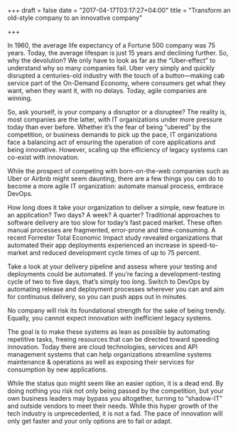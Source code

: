 +++
draft = false
date = "2017-04-17T03:17:27+04:00"
title = "Transform an old-style company to an innovative company"

+++

In 1960, the average life expectancy of a Fortune 500 company was 75 years. Today, the average lifespan is just 15 years and declining further. So, why the devolution? We only have to look as far as the “Uber-effect” to understand why so many companies fail. Uber very simply and quickly disrupted a centuries-old industry with the touch of a button—making cab service part of the On-Demand Economy, where consumers get what they want, when they want it, with no delays. Today, agile companies are winning.
 
So, ask yourself, is your company a disruptor or a disruptee? The reality is, most companies are the latter, with IT organizations under more pressure today than ever before. Whether it’s the fear of being “ubered” by the competition, or business demands to pick up the pace, IT organizations face a balancing act of ensuring the operation of core applications and being innovative. However, scaling up the efficiency of legacy systems can co-exist with innovation.
 
While the prospect of competing with born-on-the-web companies such as Uber or Airbnb might seem daunting, there are a few things you can do to become a more agile IT organization: automate manual process, embrace DevOps.
 
How long does it take your organization to deliver a simple, new feature in an application? Two days? A week? A quarter? Traditional approaches to software delivery are too slow for today’s fast paced market. These often manual processes are fragmented, error-prone and time-consuming. A recent Forrester Total Economic Impact study revealed organizations that automated their app deployments experienced an increase in speed-to-market and reduced development cycle times of up to 75 percent.
 
Take a look at your delivery pipeline and assess where your testing and deployments could be automated. If you’re facing a development-testing cycle of two to five days, that’s simply too long. Switch to DevOps by automating release and deployment processes wherever you can and aim for continuous delivery, so you can push apps out in minutes.
 
No company will risk its foundational strength for the sake of being trendy. Equally, you cannot expect innovation with inefficient legacy systems.
 
The goal is to make these systems as lean as possible by automating repetitive tasks, freeing resources that can be directed toward speeding innovation. Today there are cloud technologies, services and API management systems that can help organizations streamline systems maintenance & operations as well as exposing their services for consumption by new applications.
 
While the status quo might seem like an easier option, it is a dead end. By doing nothing you risk not only being passed by the competition, but your own business leaders may bypass you altogether, turning to “shadow-IT” and outside vendors to meet their needs. While this hyper growth of the tech industry is unprecedented, it is not a fad. The pace of innovation will only get faster and your only options are to fail or adapt.
